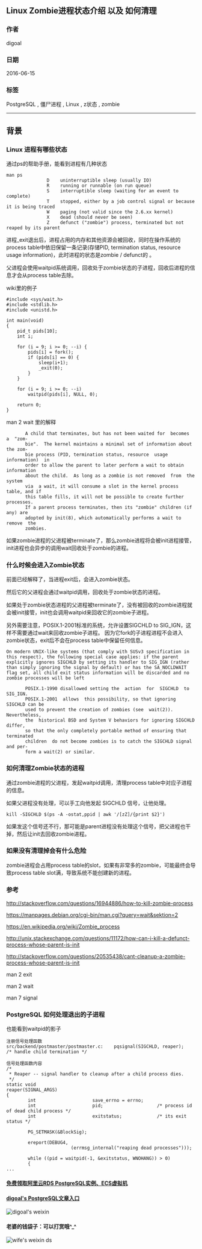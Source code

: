 ## Linux Zombie进程状态介绍 以及 如何清理  
                                                                                                                                                   
### 作者                                                                                                                                                   
digoal                                                                                                                                                   
                                                                                                                                                   
### 日期                                                                                                                                                   
2016-06-15                                                                                                                                               
                                                                                                                                                   
### 标签                                                                                                                                                   
PostgreSQL , 僵尸进程 , Linux , z状态 , zombie        
                                                                                                                                                   
----                                                                                                                                                   
                                                                                                                                                   
## 背景                                       
### Linux 进程有哪些状态  
通过ps的帮助手册，能看到进程有几种状态    
  
```  
man ps  
               D    uninterruptible sleep (usually IO)  
               R    running or runnable (on run queue)  
               S    interruptible sleep (waiting for an event to complete)  
               T    stopped, either by a job control signal or because it is being traced  
               W    paging (not valid since the 2.6.xx kernel)  
               X    dead (should never be seen)  
               Z    defunct ("zombie") process, terminated but not reaped by its parent  
```  
  
进程_exit退出后，进程占用的内存和其他资源会被回收，同时在操作系统的process table中依旧保留一条记录(存储PID, termination status, resource  usage  information)，此时进程的状态是zombie / defunct的 。     
    
父进程会使用waitpid系统调用，回收处于zombie状态的子进程，回收后进程的信息才会从process table去除。    
  
wiki里的例子    
  
```  
#include <sys/wait.h>  
#include <stdlib.h>  
#include <unistd.h>  
  
int main(void)  
{  
	pid_t pids[10];  
	int i;  
  
	for (i = 9; i >= 0; --i) {  
		pids[i] = fork();  
		if (pids[i] == 0) {  
			sleep(i+1);  
			_exit(0);  
		}  
	}  
  
	for (i = 9; i >= 0; --i)  
		waitpid(pids[i], NULL, 0);  
  
	return 0;  
}  
```  
  
man 2 wait 里的解释    
  
```  
       A child that terminates, but has not been waited for  becomes  a  "zom-  
       bie".  The kernel maintains a minimal set of information about the zom-  
       bie process (PID, termination status, resource  usage  information)  in  
       order to allow the parent to later perform a wait to obtain information  
       about the child.  As long as a zombie is not removed  from  the  system  
       via  a wait, it will consume a slot in the kernel process table, and if  
       this table fills, it will not be possible to create further  processes.  
       If a parent process terminates, then its "zombie" children (if any) are  
       adopted by init(8), which automatically performs a wait to  remove  the  
       zombies.  
```  
  
如果zombie进程的父进程被terminate了，那么zombie进程将会被init进程接管，init进程也会异步的调用wait回收处于zombie的进程。    
    
### 什么时候会进入Zombie状态  
前面已经解释了，当进程exit后，会进入zombie状态。    
  
然后它的父进程会通过waitpid调用，回收处于zombie状态的进程。    
  
如果处于zombie状态进程的父进程被terminate了，没有被回收的zombie进程就会被init接管，init也会调用waitpid来回收它的zombie子进程。    
    
另外需要注意，POSIX.1-2001标准的系统，允许设置SIGCHLD  to  SIG_IGN，这样不需要通过wait来回收zombie子进程。  因为它fork的子进程进程不会进入zombie状态，exit后不会在process table中保留任何信息。    
  
```  
On modern UNIX-like systems (that comply with SUSv3 specification in this respect), the following special case applies: if the parent explicitly ignores SIGCHLD by setting its handler to SIG_IGN (rather than simply ignoring the signal by default) or has the SA_NOCLDWAIT flag set, all child exit status information will be discarded and no zombie processes will be left  
  
       POSIX.1-1990 disallowed setting the  action  for  SIGCHLD  to  SIG_IGN.  
       POSIX.1-2001  allows  this possibility, so that ignoring SIGCHLD can be  
       used to prevent the creation of zombies (see  wait(2)).   Nevertheless,  
       the  historical BSD and System V behaviors for ignoring SIGCHLD differ,  
       so that the only completely portable method of ensuring that terminated  
       children  do not become zombies is to catch the SIGCHLD signal and per-  
       form a wait(2) or similar.  
```  
    
### 如何清理Zombie状态的进程  
通过zombie进程的父进程，发起waitpid调用，清理process table中对应子进程的信息。    
  
如果父进程没有处理，可以手工向他发起 SIGCHLD 信号，让他处理。    
  
```  
kill -SIGCHLD $(ps -A -ostat,ppid | awk '/[zZ]/{print $2}')  
```  
  
如果发这个信号还不行，那可能是parent进程没有处理这个信号，把父进程也干掉，然后让init去回收zombie进程。    
    
### 如果没有清理掉会有什么危险  
zombie进程会占用process table的slot，如果有非常多的zombie，可能最终会导致process table slot满，导致系统不能创建新的进程。    
  
### 参考    
http://stackoverflow.com/questions/16944886/how-to-kill-zombie-process  
  
https://manpages.debian.org/cgi-bin/man.cgi?query=wait&sektion=2  
  
https://en.wikipedia.org/wiki/Zombie_process  
  
http://unix.stackexchange.com/questions/11172/how-can-i-kill-a-defunct-process-whose-parent-is-init  
  
http://stackoverflow.com/questions/20535438/cant-cleanup-a-zombie-process-whose-parent-is-init  
  
man 2 exit  
  
man 2 wait  
  
man 7 signal  
  
### PostgreSQL 如何处理退出的子进程  
  
也能看到waitpid的影子    
  
```  
注册信号处理函数    
src/backend/postmaster/postmaster.c:    pqsignal(SIGCHLD, reaper);      /* handle child termination */  
  
信号处理函数内容  
/*  
 * Reaper -- signal handler to cleanup after a child process dies.  
 */  
static void  
reaper(SIGNAL_ARGS)  
{  
        int                     save_errno = errno;  
        int                     pid;                    /* process id of dead child process */  
        int                     exitstatus;             /* its exit status */  
  
        PG_SETMASK(&BlockSig);  
  
        ereport(DEBUG4,  
                        (errmsg_internal("reaping dead processes")));  
  
        while ((pid = waitpid(-1, &exitstatus, WNOHANG)) > 0)  
        {  
...  
```  
    
  
  
  
  
  
  
  
  
  
  
  
  
  
#### [免费领取阿里云RDS PostgreSQL实例、ECS虚拟机](https://free.aliyun.com/ "57258f76c37864c6e6d23383d05714ea")
  
  
#### [digoal's PostgreSQL文章入口](https://github.com/digoal/blog/blob/master/README.md "22709685feb7cab07d30f30387f0a9ae")
  
  
![digoal's weixin](../pic/digoal_weixin.jpg "f7ad92eeba24523fd47a6e1a0e691b59")
  
  
#### 老婆的钱袋子：可以打赏哦^_^  
![wife's weixin ds](../pic/wife_weixin_ds.jpg "acd5cce1a143ef1d6931b1956457bc9f")
  
